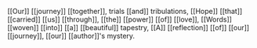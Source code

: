 [[Our]] [[journey]] [[together]], trials [[and]] tribulations, 
[[Hope]] [[that]] [[carried]] [[us]] [[through]], [[the]] [[power]] [[of]] [[love]], 
[[Words]] [[woven]] [[into]] [[a]] [[beautiful]] tapestry, 
[[A]] [[reflection]] [[of]] [[our]] [[journey]], [[our]] [[author]]'s mystery.